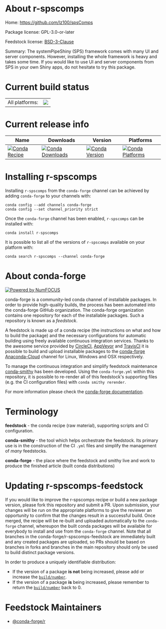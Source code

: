 About r-spscomps
================

Home: https://github.com/lz100/spsComps

Package license: GPL-3.0-or-later

Feedstock license: [BSD-3-Clause](https://github.com/conda-forge/r-spscomps-feedstock/blob/master/LICENSE.txt)

Summary: The systemPipeShiny (SPS) framework comes with many UI and server components. However, installing the whole framework is heavy and takes some time. If you would like to use UI and server components from SPS in your own Shiny apps, do not hesitate to try this package.

Current build status
====================


<table><tr><td>All platforms:</td>
    <td>
      <a href="https://dev.azure.com/conda-forge/feedstock-builds/_build/latest?definitionId=12942&branchName=master">
        <img src="https://dev.azure.com/conda-forge/feedstock-builds/_apis/build/status/r-spscomps-feedstock?branchName=master">
      </a>
    </td>
  </tr>
</table>

Current release info
====================

| Name | Downloads | Version | Platforms |
| --- | --- | --- | --- |
| [![Conda Recipe](https://img.shields.io/badge/recipe-r--spscomps-green.svg)](https://anaconda.org/conda-forge/r-spscomps) | [![Conda Downloads](https://img.shields.io/conda/dn/conda-forge/r-spscomps.svg)](https://anaconda.org/conda-forge/r-spscomps) | [![Conda Version](https://img.shields.io/conda/vn/conda-forge/r-spscomps.svg)](https://anaconda.org/conda-forge/r-spscomps) | [![Conda Platforms](https://img.shields.io/conda/pn/conda-forge/r-spscomps.svg)](https://anaconda.org/conda-forge/r-spscomps) |

Installing r-spscomps
=====================

Installing `r-spscomps` from the `conda-forge` channel can be achieved by adding `conda-forge` to your channels with:

```
conda config --add channels conda-forge
conda config --set channel_priority strict
```

Once the `conda-forge` channel has been enabled, `r-spscomps` can be installed with:

```
conda install r-spscomps
```

It is possible to list all of the versions of `r-spscomps` available on your platform with:

```
conda search r-spscomps --channel conda-forge
```


About conda-forge
=================

[![Powered by
NumFOCUS](https://img.shields.io/badge/powered%20by-NumFOCUS-orange.svg?style=flat&colorA=E1523D&colorB=007D8A)](https://numfocus.org)

conda-forge is a community-led conda channel of installable packages.
In order to provide high-quality builds, the process has been automated into the
conda-forge GitHub organization. The conda-forge organization contains one repository
for each of the installable packages. Such a repository is known as a *feedstock*.

A feedstock is made up of a conda recipe (the instructions on what and how to build
the package) and the necessary configurations for automatic building using freely
available continuous integration services. Thanks to the awesome service provided by
[CircleCI](https://circleci.com/), [AppVeyor](https://www.appveyor.com/)
and [TravisCI](https://travis-ci.com/) it is possible to build and upload installable
packages to the [conda-forge](https://anaconda.org/conda-forge)
[Anaconda-Cloud](https://anaconda.org/) channel for Linux, Windows and OSX respectively.

To manage the continuous integration and simplify feedstock maintenance
[conda-smithy](https://github.com/conda-forge/conda-smithy) has been developed.
Using the ``conda-forge.yml`` within this repository, it is possible to re-render all of
this feedstock's supporting files (e.g. the CI configuration files) with ``conda smithy rerender``.

For more information please check the [conda-forge documentation](https://conda-forge.org/docs/).

Terminology
===========

**feedstock** - the conda recipe (raw material), supporting scripts and CI configuration.

**conda-smithy** - the tool which helps orchestrate the feedstock.
                   Its primary use is in the construction of the CI ``.yml`` files
                   and simplify the management of *many* feedstocks.

**conda-forge** - the place where the feedstock and smithy live and work to
                  produce the finished article (built conda distributions)


Updating r-spscomps-feedstock
=============================

If you would like to improve the r-spscomps recipe or build a new
package version, please fork this repository and submit a PR. Upon submission,
your changes will be run on the appropriate platforms to give the reviewer an
opportunity to confirm that the changes result in a successful build. Once
merged, the recipe will be re-built and uploaded automatically to the
`conda-forge` channel, whereupon the built conda packages will be available for
everybody to install and use from the `conda-forge` channel.
Note that all branches in the conda-forge/r-spscomps-feedstock are
immediately built and any created packages are uploaded, so PRs should be based
on branches in forks and branches in the main repository should only be used to
build distinct package versions.

In order to produce a uniquely identifiable distribution:
 * If the version of a package **is not** being increased, please add or increase
   the [``build/number``](https://docs.conda.io/projects/conda-build/en/latest/resources/define-metadata.html#build-number-and-string).
 * If the version of a package **is** being increased, please remember to return
   the [``build/number``](https://docs.conda.io/projects/conda-build/en/latest/resources/define-metadata.html#build-number-and-string)
   back to 0.

Feedstock Maintainers
=====================

* [@conda-forge/r](https://github.com/conda-forge/r/)

